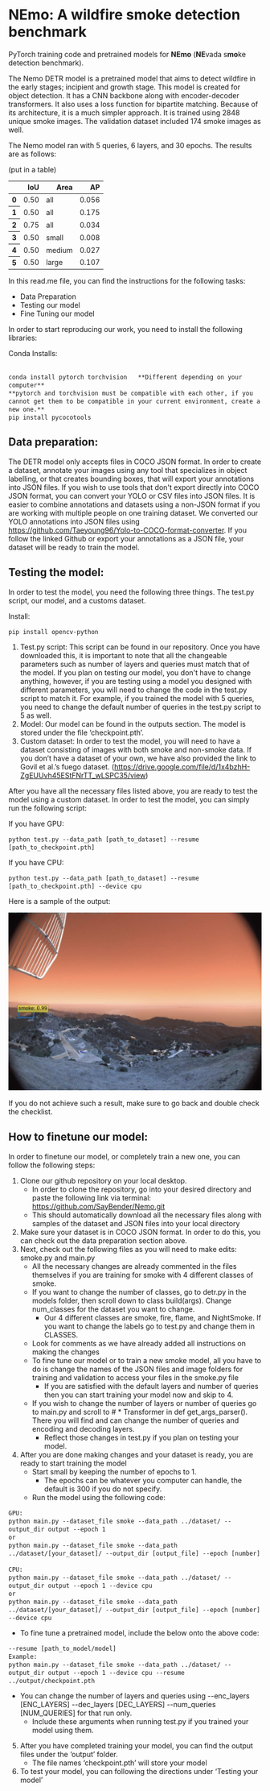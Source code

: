 **NEmo: A wildfire smoke detection benchmark**
========
PyTorch training code and pretrained models for **NEmo** (**NE**vada s**mo**ke detection benchmark).

The Nemo DETR model is a pretrained model that aims to detect wildfire in the early stages; incipient and growth stage. This model is created for object detection. It has a CNN backbone along with encoder-decoder transformers. It also uses a loss function for bipartite matching. Because of its architecture, it is a much simpler approach. It is trained using 2848 unique smoke images. The validation dataset included 174 smoke images as well. 

The Nemo model ran with 5 queries, 6 layers, and 30 epochs. The results are as follows:

(put in a table)

<table>
  <thead>
    <tr style="text-align: right;">
      <th></th>
      <th>IoU</th>
      <th>Area</th>
      <th>AP</th>
    </tr>
   </thead>
  <tbody>
    <tr>
      <th>0</th>
      <td>0.50</td>
      <td>all</td>
     <td>0.056</td>
    </tr>
    <tr>
      <th>1</th>
      <td>0.50</td>
      <td>all</td>
      <td>0.175</td>
    </tr>
    <tr>
      <th>2</th>
      <td>0.75</td>
      <td>all</td>
      <td>0.034</td>
    </tr>
    <tr>
      <th>3</th>
      <td>0.50</td>
      <td>small</td>
      <td>0.008</td>
    </tr>
   <tr>
      <th>4</th>
      <td>0.50</td>
      <td>medium</td>
      <td>0.027</td>
    </tr>
   <tr>
      <th>5</th>
      <td>0.50</td>
      <td>large</td>
      <td>0.107</td>
    </tr>
  </tbody>
</table>

In this read.me file, you can find the instructions for the following tasks:
- Data Preparation 
- Testing our model 
- Fine Tuning our model 

In order to start reproducing our work, you need to install the following libraries: 

Conda Installs:
```

conda install pytorch torchvision   **Different depending on your computer**
**pytorch and torchvision must be compatible with each other, if you cannot get them to be compatible in your current environment, create a new one.**
pip install pycocotools

```

## Data preparation:

The DETR model only accepts files in COCO JSON format. In order to create a dataset, annotate your images using any tool that specializes in object labelling, or that creates bounding boxes, that will export your annotations into JSON files. If you wish to use tools that don't export directly into COCO JSON format, you can convert your YOLO or CSV files into JSON files. It is easier to combine annotations and datasets using a non-JSON format if you are working with multiple people on one training dataset. We converted our YOLO annotations into JSON files using https://github.com/Taeyoung96/Yolo-to-COCO-format-converter. If you follow the linked Github or export your annotations as a JSON file, your dataset will be ready to train the model.

## Testing the model:

In order to test the model, you need the following three things. The test.py script, our model, and a customs dataset. 

Install:
```
pip install opencv-python
```

 1. Test.py script: This script can be found in our repository. Once you have downloaded this, it is important to note that all the changeable parameters such as number of layers and queries must match that of the model. If you plan on testing our model, you don't have to change anything, however, if you are testing using a model you designed with different parameters, you will need to change the code in the test.py script to match it. For example, if you trained the model with 5 queries, you need to change the default number of queries in the test.py script to 5 as well. 
 2. Model: Our model can be found in the outputs section. The model is stored under the file ‘checkpoint.pth’. 
 3. Custom dataset: In order to test the model, you will need to have a dataset consisting of images with both smoke and non-smoke data. If you don’t have a dataset of your own, we have also provided the link to Govil et al.’s fuego dataset. (https://drive.google.com/file/d/1x4bzhH-ZgEUUvh45EStFNrTT_wLSPC35/view) 

After you have all the necessary files listed above, you are ready to test the model using a custom dataset. In order to test the model, you can simply run the following script: 

If you have GPU:
```
python test.py --data_path [path_to_dataset] --resume [path_to_checkpoint.pth]
```

If you have CPU:
```
python test.py --data_path [path_to_dataset] --resume [path_to_checkpoint.pth] --device cpu
```

Here is a sample of the output: 

![Sample test result](sample_test_result.png)

If you do not achieve such a result, make sure to go back and double check the checklist. 


 ## How to finetune our model:
 
 In order to finetune our model, or completely train a new one, you can follow the following steps:

1. Clone our github repository on your local desktop. 
   - In order to clone the repository, go into your desired directory and paste the following link via terminal: https://github.com/SayBender/Nemo.git 
   - This should automatically download all the necessary files along with samples of the dataset and JSON files into your local directory
2. Make sure your dataset is in COCO JSON format. In order to do this, you can check out the data preparation section above. 
3. Next, check out the following files as you will need to make edits: smoke.py and main.py 
   - All the necessary changes are already commented in the files themselves if you are training for smoke with 4 different classes of smoke.
   - If you want to change the number of classes, go to detr.py in the models folder, then scroll down to class build(args). Change num_classes for the dataset you want to change.
     - Our 4 different classes are smoke, fire, flame, and NightSmoke. If you want to change the labels go to test.py and change them in CLASSES.
   - Look for comments as we have already added all instructions on making the changes
   - To fine tune our model or to train a new smoke model, all you have to do is change the names of the JSON files and image folders for training and validation to access your files in the smoke.py file 
     - If you are satisfied with the default layers and number of queries then you can start training your model now and skip to 4.
   - If you wish to change the number of layers or number of queries go to main.py and scroll to # * Transformer in def get_args_parser(). There you will find and can change the number of queries and encoding and decoding layers.
     - Reflect those changes in test.py if you plan on testing your model.
4. After you are done making changes and your dataset is ready, you are ready to start training the model 
   - Start small by keeping the number of epochs to 1.
     - The epochs can be whatever you computer can handle, the default is 300 if you do not specify.
   - Run the model using the following code: 
```
GPU:
python main.py --dataset_file smoke --data_path ../dataset/ --output_dir output --epoch 1 
or
python main.py --dataset_file smoke --data_path ../dataset/[your_dataset]/ --output_dir [output_file] --epoch [number]

CPU:
python main.py --dataset_file smoke --data_path ../dataset/ --output_dir output --epoch 1 --device cpu
or
python main.py --dataset_file smoke --data_path ../dataset/[your_dataset]/ --output_dir [output_file] --epoch [number] --device cpu
```

   - To fine tune a pretrained model, include the below onto the above code: 
   ```
   --resume [path_to_model/model]
   Example: 
   python main.py --dataset_file smoke --data_path ../dataset/ --output_dir output --epoch 1 --device cpu --resume ../output/checkpoint.pth
   ```
   - You can change the number of layers and queries using --enc_layers [ENC_LAYERS] --dec_layers [DEC_LAYERS] --num_queries [NUM_QUERIES] for that run only.
     - Include these arguments when running test.py if you trained your model using them.
5. After you have completed training your model, you can find the output files under the ‘output’ folder. 
   - The file names ‘checkpoint.pth’ will store your model 
6. To test your model, you can following the directions under ‘Testing your model’









